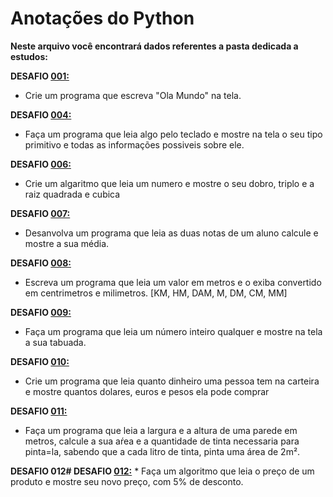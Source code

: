 # Anotações do Python #

**Neste arquivo você encontrará dados referentes a pasta dedicada a estudos:**

**DESAFIO [001:](https://github.com/Jul-LionProg/python.py/blob/main/001.py)**
   * Crie um programa que escreva "Ola Mundo" na tela.

**DESAFIO [004:](https://github.com/Jul-LionProg/python.py/blob/main/004.py)**
   * Faça um programa que leia algo pelo teclado e mostre na tela o seu tipo primitivo e todas as informações possiveis sobre ele.

**DESAFIO [006:](https://github.com/Jul-LionProg/python.py/blob/main/006.py)**
   * Crie um algaritmo que leia um numero e mostre o seu dobro, triplo e a raiz quadrada e cubica

**DESAFIO [007:](https://github.com/Jul-LionProg/python.py/blob/main/007.py)**
   * Desanvolva um programa que leia as duas notas de um aluno calcule e mostre a sua média.

**DESAFIO [008:](https://github.com/Jul-LionProg/python.py/blob/main/008.py)**
   * Escreva um programa que leia um valor em metros e o exiba convertido em centrimetros e milimetros. [KM, HM, DAM, M, DM, CM, MM]

**DESAFIO  [009:](https://github.com/Jul-LionProg/python.py/blob/main/009.py)**
   * Faça um programa que leia um número inteiro qualquer e mostre na tela a sua tabuada.

 **DESAFIO [010:](https://github.com/Jul-LionProg/python.py/blob/main/010.py)**
   * Crie um programa que leia quanto dinheiro uma pessoa tem na carteira e mostre quantos dolares, euros e pesos ela pode comprar

 **DESAFIO [011:](https://github.com/Jul-LionProg/python.py/blob/main/011.py)**
   * Faça um programa que leia a largura e a altura de uma parede em metros, calcule a sua aŕea e a quantidade de tinta necessaria para pinta=la, sabendo que a  cada litro de tinta, pinta uma área de 2m².

 **DESAFIO 012# DESAFIO [012:](https://github.com/Jul-LionProg/python.py/blob/main/012.py)**
    * Faça um algoritmo que leia o preço de um produto e mostre seu novo preço, com 5% de desconto.
